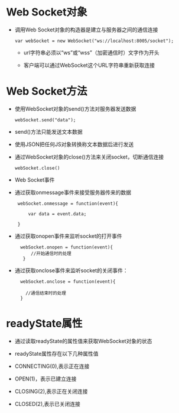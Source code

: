 # Web Socket对象 

- 调用Web Socket对象的构造器是建立与服务器之间的通信连接

      var webSocket = new WebSocket("ws://localhost:8005/socket");

  - url字符串必须以“ws”或“wss”（加密通信时）文字作为开头

  - 客户端可以通过WebSocket这个URL字符串重新获取连接

# Web Socket方法

 - 使用WebSocket对象的send()方法对服务器发送数据

       webSocket.send("data");

  - send()方法只能发送文本数据

  - 使用JSON把任何JS对象转换称文本数据后进行发送

- 通过WebSocket对象的close()方法来关闭socket，切断通信连接

      webSocket.close()

- Web Socket事件

 - 通过获取onmessage事件来接受服务器传来的数据

        webSocket.onmessage = function(event){

            var data = event.data;

        }

- 通过获取onopen事件来监听socket的打开事件

        webSocket.onopen = function(event){
            //开始通信时的处理
         }

- 通过获取onclose事件来监听socket的关闭事件：

        webSocket.onclose = function(event){

          //通信结束时的处理
        }

# readyState属性

  - 通过读取readyState的属性值来获取WebSocket对象的状态

  - readyState属性存在以下几种属性值

   - CONNECTING(0),表示正在连接
   - OPEN(1)，表示已建立连接
   - CLOSING(2),表示正在关闭连接
   - CLOSED(2),表示已关闭连接
   

